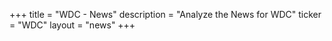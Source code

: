 +++
title = "WDC - News"
description = "Analyze the News for WDC"
ticker = "WDC"
layout = "news"
+++

